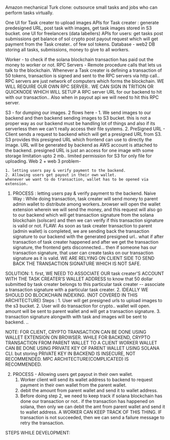 Amazon mechanical Turk clone: outsource small tasks and jobs who can perform tasks virtually.

One UI for Task creater to upload images
APIs for Task creater :
generate predesigned URL, post task with images, get task
images stored in S3 bucket.
one UI for freelancers (data labellers)
APIs for users:
get tasks
post submissions
get balance of sol crypto
post payout request which will get payment from the Task creater.. of few sol tokens.
Database - web2 DB
storing all tasks, submissions, money to give to all workers.

Worker -
to check if the solana blockchain transaction has paid out the money to worker or not.
RPC Servers -
Remote procedure calls that lets us talk to the blockchain. Whenever a Task creater is defining a transaction of 50 tokens, transaction is signed and sent to the RPC servers via http call.. RPC servers are just network of computers which forms the blockchain.
WE WILL REQUIRE OUR OWN RPC SERVER.. WE CAN SIGN IN TRITION OR QUICKNODE WHICH WILL SETUP A RPC server URL for our backend to hit with our transaction.. Also when in payout api we will need to hit this RPC server.

S3 -
for dumping our images.
2 flows here - 1. We send images to our backend and then backend sending images to S3 bucket. this is not a proper way as our backend must be handling lot of things and also if its serverless then we can't really access their file systems. 2. PreSigned URL - Client sends a request to backend which will get a presigned URL from S3. S3 provides this presigned URL which frontend can use to directly the image. URL will be generated by backend as AWS account is attached to the backend.
presigned URL is just an access for one image with some storage limitation upto 2 mb.. limited permission for S3 for only file for uploading.
Web 2 + web 3 problem-

    1. letting users pay & verify payment to the backend.
    2. Allowing users get payout in their own wallet.
    whenever we want to do transaction, wallet has to be opened via extension.

1. PROCESS : letting users pay & verify payment to the backend.
   Naive Way : While doing transaction, task creater will send money to parent admin wallet to distribute among workers..browser will open the wallet extension wherein we will send the money, and this request will also go to our backend which will get transaction signature from the solana blockchain (solscan) and then we can verify if this transaction signature is valid or not.
   FLAW: As soon as task creater transaction to parent (admin wallet) is completed, we are sending back the transaction signature to our backend with the generated presigned url.. what if after transaction of task creater happened and after we get the transaction signature, the frontend gets disconnected... then if someone has our transaction signature, that user can create tasks on our transaction signature as it is valid. WE ARE RELYING ON CLIENT SIDE TO SEND BACK THE TRANSACTION SIGNATURE WHICH IS NOT SAFE.

SOLUTION: 1. first, WE NEED TO ASSOCIATE OUR task creater'S ACCOUNT WITH THE TASK CREATER'S WALLET ADDRESS to know that 50 dollar submitted by task creater belongs to this particular task creater -- associate a transaction signature with a particular task creater. 2. IDEALLY WE SHOULD DO BLOCKCHAIN INDEXING. (NOT COVERED IN THIS ARCHITECTURE)
Steps : 1. User will get presigned urls to upload images to the s3 bucket. 2. User will do transaction for crypto.. wallet will open. amount will be sent to parent wallet and will get a transaction signature. 3. transaction signature alongwith with task and images will be sent to backend. ..

NOTE: FOR CLIENT, CRYPTO TRANSACTION CAN BE DONE USING WALLET EXTENSION ON BROWSER. WHILE FOR BACKEND, CRYPTO TRANSACTION FROM PARENT WALLET TO A CLIENT WORKER WALLET CAN BE DONE USING PRIVATE KEY OF PARENT WALLET USING SOLANA CLI.
but storing PRIVATE KEY IN BACKEND IS INSECURE, NOT RECOMMENDED. MPC ARCHITECTURE(COMPLICATED) IS RECOMMENDED.

2. PROCESS - Allowing users get payout in their own wallet.
   1. Worker client will send its wallet address to backend to request payment in their own wallet from the parent wallet.
   2. debit the amount from parent wallet and send it to wallet address.
   3. Before doing step 2, we need to keep track if solana blockchain has done our transaction or not.. if the transaction has happened on solana, then only we can debit the amt from parent wallet and send it to wallet address.
      A WORKER CAN KEEP TRACK OF THIS THING. IF transaction is not succeeded, then we can send a failure message to retry the transaction.

STEPS WHILE DEVELOPMENT:
